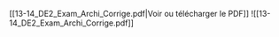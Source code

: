 ﻿[[13-14_DE2_Exam_Archi_Corrige.pdf|Voir ou télécharger le PDF]]
![[13-14_DE2_Exam_Archi_Corrige.pdf]]
